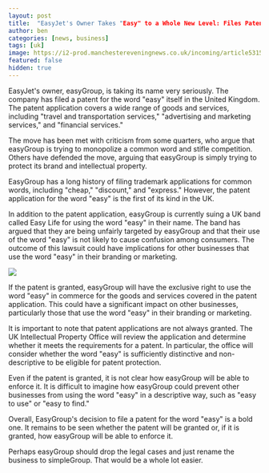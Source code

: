 ```yaml
---
layout: post
title:  "EasyJet's Owner Takes "Easy" to a Whole New Level: Files Patent for the Word Itself, Sues UK Band for Using Name"
author: ben
categories: [news, business]
tags: [uk]
image: https://i2-prod.manchestereveningnews.co.uk/incoming/article5315114.ece/ALTERNATES/s810/EasyJet.jpg
featured: false
hidden: true
---
```


EasyJet's owner, easyGroup, is taking its name very seriously. The company has filed a patent for the word "easy" itself in the United Kingdom. The patent application covers a wide range of goods and services, including "travel and transportation services," "advertising and marketing services," and "financial services."

The move has been met with criticism from some quarters, who argue that easyGroup is trying to monopolize a common word and stifle competition. Others have defended the move, arguing that easyGroup is simply trying to protect its brand and intellectual property.

EasyGroup has a long history of filing trademark applications for common words, including "cheap," "discount," and "express." However, the patent application for the word "easy" is the first of its kind in the UK.

In addition to the patent application, easyGroup is currently suing a UK band called Easy Life for using the word "easy" in their name. The band has argued that they are being unfairly targeted by easyGroup and that their use of the word "easy" is not likely to cause confusion among consumers. The outcome of this lawsuit could have implications for other businesses that use the word "easy" in their branding or marketing.

![](https://ichef.bbci.co.uk/images/ic/496x279/p0g9146b.jpg)

If the patent is granted, easyGroup will have the exclusive right to use the word "easy" in commerce for the goods and services covered in the patent application. This could have a significant impact on other businesses, particularly those that use the word "easy" in their branding or marketing.

It is important to note that patent applications are not always granted. The UK Intellectual Property Office will review the application and determine whether it meets the requirements for a patent. In particular, the office will consider whether the word "easy" is sufficiently distinctive and non-descriptive to be eligible for patent protection.

Even if the patent is granted, it is not clear how easyGroup will be able to enforce it. It is difficult to imagine how easyGroup could prevent other businesses from using the word "easy" in a descriptive way, such as "easy to use" or "easy to find."

Overall, EasyGroup's decision to file a patent for the word "easy" is a bold one. It remains to be seen whether the patent will be granted or, if it is granted, how easyGroup will be able to enforce it.

Perhaps easyGroup should drop the legal cases and just rename the business to simpleGroup. That would be a whole lot easier.
